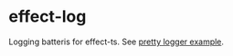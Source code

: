 # effect-log

Logging batteris for effect-ts. See [pretty logger example](examples/pretty-logger.ts).
